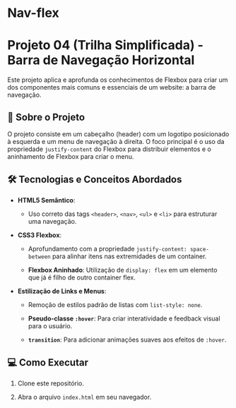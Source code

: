 # Nav-flex

# Projeto 04 (Trilha Simplificada) - Barra de Navegação Horizontal

 

Este projeto aplica e aprofunda os conhecimentos de Flexbox para criar um dos componentes mais comuns e essenciais de um website: a barra de navegação.

 

## 🚀 Sobre o Projeto

 

O projeto consiste em um cabeçalho (header) com um logotipo posicionado à esquerda e um menu de navegação à direita. O foco principal é o uso da propriedade `justify-content` do Flexbox para distribuir elementos e o aninhamento de Flexbox para criar o menu.

 

## 🛠️ Tecnologias e Conceitos Abordados

 

- **HTML5 Semântico**:

  - Uso correto das tags `<header>`, `<nav>`, `<ul>` e `<li>` para estruturar uma navegação.

- **CSS3 Flexbox**:

  - Aprofundamento com a propriedade `justify-content: space-between` para alinhar itens nas extremidades de um container.

  - **Flexbox Aninhado**: Utilização de `display: flex` em um elemento que já é filho de outro container flex.

- **Estilização de Links e Menus**:

  - Remoção de estilos padrão de listas com `list-style: none`.

  - **Pseudo-classe `:hover`**: Para criar interatividade e feedback visual para o usuário.

  - **`transition`**: Para adicionar animações suaves aos efeitos de `:hover`.

 

## 💻 Como Executar

 

1. Clone este repositório.

2. Abra o arquivo `index.html` em seu navegador.

